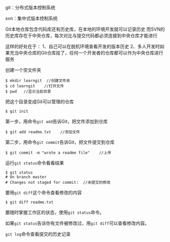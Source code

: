 git：分布式版本控制系统

svn：集中式版本控制系统

Git本地仓库包含代码库还有历史库，在本地的环境开发就可以记录历史 而SVN的历史库存在于中央仓库，每次对比与提交代码都必须连接到中央仓库才能进行

这样的好处在于： 1、自己可以在脱机环境查看开发的版本历史 2、多人开发时如果充当中央仓库的Git仓库挂了，任何一个开发者的仓库都可以作为中央仓库进行服务

创建一个空文件夹

```
$ mkdir learngit  //创建文件夹
$ cd learngit    //打开文件
$ pwd   //显示当前目录
```

把这个目录变成Git可以管理的仓库

```
$ git init
```

第一步，用命令`git add`告诉Git，把文件添加到仓库

```
$ git add readme.txt    //添加文件
```

第二步，用命令`git commit`告诉Git，把文件提交到仓库

```
$ git commit -m "wrote a readme file"    //上传
```

运行`git status`命令看看结果

```
$ git status
# On branch master
# Changes not staged for commit:  //未提交的修改
```

要用`git diff`这个命令查看修改的内容

```
$ git diff readme.txt
```

要随时掌握工作区的状态，使用`git status`命令。

如果`git status`告诉你有文件被修改过，用`git diff`可以查看修改内容。

`git log`命令查看提交的历史记录

